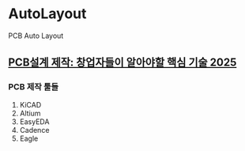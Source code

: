 # AutoLayout
PCB Auto Layout

## [PCB설계 제작: 창업자들이 알아야할 핵심 기술 2025](https://k-rnd.com/pcb-design-and-manufacturing/)

### PCB 제작 툴들
1. KiCAD
2. Altium
3. EasyEDA
4. Cadence
5. Eagle
